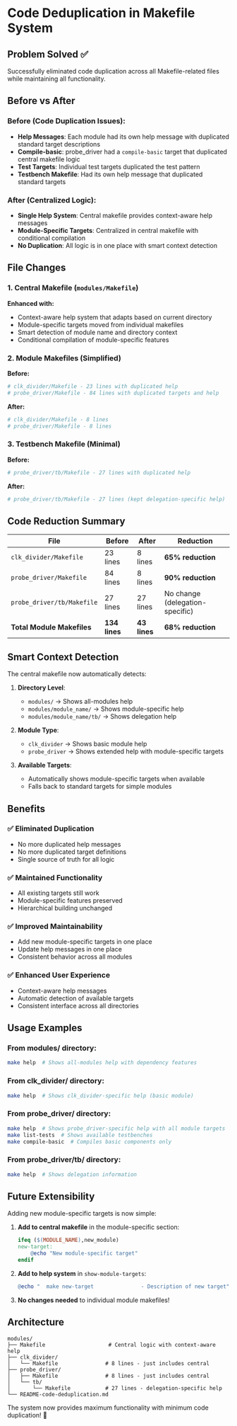 # Code Deduplication in Makefile System

## Problem Solved ✅

Successfully eliminated code duplication across all Makefile-related files while maintaining all functionality.

## Before vs After

### Before (Code Duplication Issues):
- **Help Messages**: Each module had its own help message with duplicated standard target descriptions
- **Compile-basic**: probe_driver had a `compile-basic` target that duplicated central makefile logic  
- **Test Targets**: Individual test targets duplicated the test pattern
- **Testbench Makefile**: Had its own help message that duplicated standard targets

### After (Centralized Logic):
- **Single Help System**: Central makefile provides context-aware help messages
- **Module-Specific Targets**: Centralized in central makefile with conditional compilation
- **No Duplication**: All logic is in one place with smart context detection

## File Changes

### 1. Central Makefile (`modules/Makefile`)
**Enhanced with:**
- Context-aware help system that adapts based on current directory
- Module-specific targets moved from individual makefiles
- Smart detection of module name and directory context
- Conditional compilation of module-specific features

### 2. Module Makefiles (Simplified)
**Before:**
```makefile
# clk_divider/Makefile - 23 lines with duplicated help
# probe_driver/Makefile - 84 lines with duplicated targets and help
```

**After:**
```makefile
# clk_divider/Makefile - 8 lines
# probe_driver/Makefile - 8 lines
```

### 3. Testbench Makefile (Minimal)
**Before:**
```makefile
# probe_driver/tb/Makefile - 27 lines with duplicated help
```

**After:**
```makefile
# probe_driver/tb/Makefile - 27 lines (kept delegation-specific help)
```

## Code Reduction Summary

| File | Before | After | Reduction |
|------|--------|-------|-----------|
| `clk_divider/Makefile` | 23 lines | 8 lines | **65% reduction** |
| `probe_driver/Makefile` | 84 lines | 8 lines | **90% reduction** |
| `probe_driver/tb/Makefile` | 27 lines | 27 lines | No change (delegation-specific) |
| **Total Module Makefiles** | **134 lines** | **43 lines** | **68% reduction** |

## Smart Context Detection

The central makefile now automatically detects:

1. **Directory Level**: 
   - `modules/` → Shows all-modules help
   - `modules/module_name/` → Shows module-specific help
   - `modules/module_name/tb/` → Shows delegation help

2. **Module Type**:
   - `clk_divider` → Shows basic module help
   - `probe_driver` → Shows extended help with module-specific targets

3. **Available Targets**:
   - Automatically shows module-specific targets when available
   - Falls back to standard targets for simple modules

## Benefits

### ✅ **Eliminated Duplication**
- No more duplicated help messages
- No more duplicated target definitions
- Single source of truth for all logic

### ✅ **Maintained Functionality**
- All existing targets still work
- Module-specific features preserved
- Hierarchical building unchanged

### ✅ **Improved Maintainability**
- Add new module-specific targets in one place
- Update help messages in one place
- Consistent behavior across all modules

### ✅ **Enhanced User Experience**
- Context-aware help messages
- Automatic detection of available targets
- Consistent interface across all directories

## Usage Examples

### From modules/ directory:
```bash
make help  # Shows all-modules help with dependency features
```

### From clk_divider/ directory:
```bash
make help  # Shows clk_divider-specific help (basic module)
```

### From probe_driver/ directory:
```bash
make help  # Shows probe_driver-specific help with all module targets
make list-tests  # Shows available testbenches
make compile-basic  # Compiles basic components only
```

### From probe_driver/tb/ directory:
```bash
make help  # Shows delegation information
```

## Future Extensibility

Adding new module-specific targets is now simple:

1. **Add to central makefile** in the module-specific section:
   ```makefile
   ifeq ($(MODULE_NAME),new_module)
   new-target:
       @echo "New module-specific target"
   endif
   ```

2. **Add to help system** in `show-module-targets`:
   ```makefile
   @echo "  make new-target               - Description of new target"
   ```

3. **No changes needed** to individual module makefiles!

## Architecture

```
modules/
├── Makefile                    # Central logic with context-aware help
├── clk_divider/
│   └── Makefile               # 8 lines - just includes central
├── probe_driver/
│   ├── Makefile               # 8 lines - just includes central
│   └── tb/
│       └── Makefile           # 27 lines - delegation-specific help
└── README-code-deduplication.md
```

The system now provides maximum functionality with minimum code duplication! 🎉